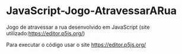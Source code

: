 # JavaScript-Jogo-AtravessarARua
 
 Jogo de atravessar a rua desenvolvido em JavaScript (site utilizado:https://editor.p5js.org/)

 Para executar o código usar o site https://editor.p5js.org/